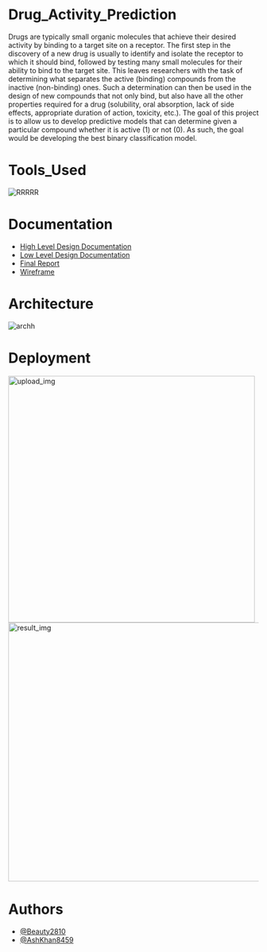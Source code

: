 # Drug_Activity_Prediction
Drugs are typically small organic molecules that achieve their desired activity by binding to a target site on a receptor. The first step in the discovery of a new drug is usually to identify and isolate the receptor to which it should bind, followed by testing many small molecules for their ability to bind to the target site. This leaves researchers with the task of determining what separates the active (binding) compounds from the inactive (non-binding) ones. Such a determination can then be used in the design of new compounds that not only bind, but also have all the other properties required for a drug (solubility, oral absorption, lack of side effects, appropriate duration of action, toxicity, etc.). The goal of this project is to allow us to develop predictive models that can determine given a particular compound whether it is active (1) or not (0). As such, the goal would be developing the best binary classification model.

# Tools_Used
![RRRRR](https://user-images.githubusercontent.com/108837678/192785784-a248e567-8bdf-4b52-b4cd-b9c136a60a7f.PNG)

# Documentation

* [High Level Design Documentation](https://drive.google.com/file/d/1PfCfEOa0RUyx4BNDKvYAanQrUkX3Ay_u/view?usp=sharing)
* [Low Level Design Documentation](https://drive.google.com/file/d/17D5_D0gLMn8DbqMARBdJI6I3x84hDXwx/view?usp=sharing)
* [Final Report](https://drive.google.com/file/d/183NZJoMjh_Rk-vm-6cqNw2tek5OKWHXL/view?usp=sharing)
* [Wireframe](https://drive.google.com/file/d/1mG8OUaDkRPBoPwBCcoEUj_cQ6RDlmRtF/view?usp=sharing)

# Architecture
![archh](https://user-images.githubusercontent.com/108837678/192789888-351d3b79-4772-4a5f-b209-14de96020bbe.PNG)

# Deployment
<img width="496" alt="upload_img" src="https://github.com/Beauty2810/Drug_Activity_Prediction/assets/108981162/c7cd95f6-6d5a-48a3-b6b5-444d11d240bb">

<img width="521" alt="result_img" src="https://github.com/Beauty2810/Drug_Activity_Prediction/assets/108981162/90056d67-a8f3-4c06-a412-4aed60b40800">

# Authors

- [@Beauty2810](https://www.github.com/Beauty2810)
- [@AshKhan8459](https:/www.github.com/AshKhan8459)
